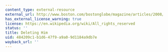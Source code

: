 ```yaml
---
content_type: external-resource
external_url: http://www.boston.com/bostonglobe/magazine/articles/2008/01/13/deleting_him/
has_external_license_warning: true
license: https://en.wikipedia.org/wiki/All_rights_reserved
status: ''
title: Deleting Him
uid: 484209c1-b1d6-47f9-a9a0-9d1184a9db7e
wayback_url: ''
---
```


